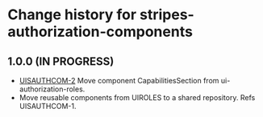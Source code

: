 # Change history for stripes-authorization-components

## 1.0.0 (IN PROGRESS)
* [UISAUTHCOM-2](https://folio-org.atlassian.net/browse/UISAUTHCOM-2) Move component CapabilitiesSection from ui-authorization-roles.
* Move reusable components from UIROLES to a shared repository. Refs UISAUTHCOM-1.
